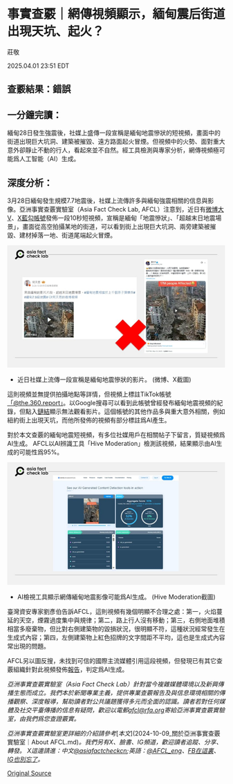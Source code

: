 # 事實查覈｜網傳視頻顯示，緬甸震后街道出現天坑、起火？

莊敬

2025.04.01 23:51 EDT

## 查覈結果：錯誤

## 一分鐘完讀：

緬甸28日發生強震後，社媒上盛傳一段宣稱是緬甸地震慘狀的短視頻，畫面中的街道出現巨大坑洞、建築被摧毀、遠方路面起火冒煙。但視頻中的火勢、面對重大意外卻靜止不動的行人，看起來並不自然。經工具檢測與專家分析，網傳視頻極可能爲人工智能（AI）生成。

## 深度分析：

3月28日緬甸發生規模7.7地震後，社媒上流傳許多與緬甸強震相關的信息與影像。亞洲事實查覈實驗室（Asia Fact Check Lab, AFCL）注意到，近日有[微博大V](https://m.weibo.cn/detail/5149473820379363)、[X藍勾帳號](https://x.com/showreal_me/status/1906672150431289646)發佈一段10秒短視頻，宣稱是緬甸「地震慘狀」、「超越末日地震場景」，畫面從高空拍攝某地的街道，可以看到街上出現巨大坑洞、兩旁建築被摧毀、建材掉落一地、街道尾端起火冒煙。

![近日社媒上流傳一段宣稱是緬甸地震慘狀的影片。微博、X截圖](images/NZLAWOVVINHB5CFAU4KVPDENYE.jpg)

- 近日社媒上流傳一段宣稱是緬甸地震慘狀的影片。 (微博、X截圖)

這則視頻並無提供拍攝地點等詳情，但視頻上標註TikTok帳號[「@the.360.report」](https://www.tiktok.com/@the.360.report)。以Google搜尋可以看到此帳號曾經發布緬甸地震視頻的紀錄，但點入[鏈結](https://www.tiktok.com/@the.360.report/video/7486876576689196318)顯示無法觀看影片。這個帳號的其他作品多與重大意外相關，例如紐約街上出現天坑，而他所發佈的視頻有部分標註爲AI產生。

對於本文查覈的緬甸地震短視頻，有多位社媒用戶在相關帖子下留言，質疑視頻爲AI生成。 AFCL以AI辨識工具「Hive Moderation」檢測該視頻，結果顯示由AI生成的可能性爲95%。

![AI檢視工具顯示網傳緬甸地震影像可能爲AI生成。 Hive Moderation截圖](images/XCWN7PHWMZCY3NXGWYFFVKPOSE.jpg)

- AI檢視工具顯示網傳緬甸地震影像可能爲AI生成。 (Hive Moderation截圖)

臺灣資安專家劉彥伯告訴AFCL，這則視頻有幾個明顯不合理之處：第一，火焰蔓延的天空，煙霧過度集中與規律；第二，路上行人沒有移動；第三，右側地面堆積相當多廢棄物，但比對右側建築物的毀損狀況，很明顯不符，這種狀況經常發生在生成式內容；第四，左側建築物上紅色招牌的文字間距不平均，這也是生成式內容常出現的問題。

AFCL另以圖反搜，未找到可信的國際主流媒體引用這段視頻，但發現已有其它查覈組織針對此視頻發佈[報告](https://www.aap.com.au/factcheck/ai-generated-videos-go-viral-after-deadly-myanmar-earthquake/)，判定爲AI生成。

*亞洲事實查覈實驗室（Asia Fact Check Lab）針對當今複雜媒體環境以及新興傳播生態而成立。我們本於新聞專業主義，提供專業查覈報告及與信息環境相關的傳播觀察、深度報導，幫助讀者對公共議題獲得多元而全面的認識。讀者若對任何媒體及社交平臺傳播的信息有疑問，歡迎以電郵*[*afcl@rfa.org*](mailto:afcl@rfa.org)*寄給亞洲事實查覈實驗室，由我們爲您查證覈實。*

*亞洲事實查覈實驗室更詳細的介紹請參考*[*本文*](2024-10-09_關於亞洲事實查覈實驗室｜About AFCL.md)*。我們另有X、臉書、IG頻道，歡迎讀者追蹤、分享、轉發。 X這邊請進：中文*[*@asiafactcheckcn*](https://twitter.com/asiafactcheckcn)*;英語：*[*@AFCL\_eng*](https://twitter.com/AFCL_eng)*、*[*FB在這裏*](https://www.facebook.com/asiafactchecklabcn)*、*[*IG也別忘了*](https://www.instagram.com/asiafactchecklab/)*。*



[Original Source](https://www.rfa.org/mandarin/shishi-hecha/2025/04/02/fact-check-myanmar-earthquake-ai-video/)